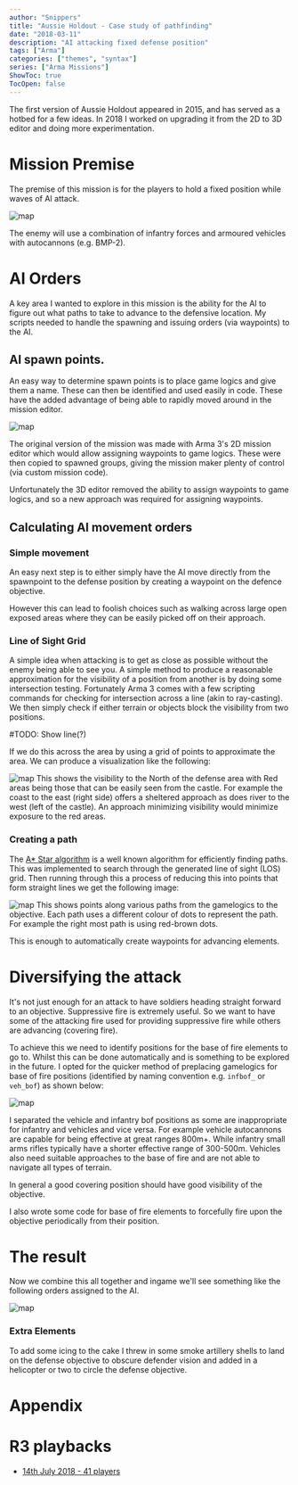```yaml
---
author: "Snippers"
title: "Aussie Holdout - Case study of pathfinding"
date: "2018-03-11"
description: "AI attacking fixed defense position"
tags: ["Arma"]
categories: ["themes", "syntax"]
series: ["Arma Missions"]
ShowToc: true
TocOpen: false
---
```


The first version of Aussie Holdout appeared in 2015, and has served as a hotbed for a few ideas. In 2018 I worked on upgrading it from the 2D to 3D editor and doing more experimentation.

# Mission Premise
The premise of this mission is for the players to hold a fixed position while waves of AI attack.

![map](mission-overview.jpg)

The enemy will use a combination of infantry forces and armoured vehicles with autocannons (e.g. BMP-2).

# AI Orders
A key area I wanted to explore in this mission is the ability for the AI to figure out what paths to take to advance to the defensive location. My scripts needed to handle the spawning and issuing orders (via waypoints) to the AI.

## AI spawn points.
An easy way to determine spawn points is to place game logics and give them a name. These can then be identified and used easily in code. These have the added advantage of being able to rapidly moved around in the mission editor.

![map](spawn-game-logic.jpg)

The original version of the mission was made with Arma 3's 2D mission editor which would allow assigning waypoints to game logics. These were then copied to spawned groups, giving the mission maker plenty of control (via custom mission code).

Unfortunately the 3D editor removed the ability to assign waypoints to game logics, and so a new approach was required for assigning waypoints.

## Calculating AI movement orders

### Simple movement
An easy next step is to either simply have the AI move directly from the spawnpoint to the defense position by creating a waypoint on the defence objective. 

However this can lead to foolish choices such as walking across large open exposed areas where they can be easily picked off on their approach.

### Line of Sight Grid
A simple idea when attacking is to get as close as possible without the enemy being able to see you. A simple method to produce a reasonable approximation for the visibility of a position from another is by doing some intersection testing. Fortunately Arma 3 comes with a few scripting commands for checking for intersection across a line (akin to ray-casting). We then simply check if either terrain or objects block the visibility from two positions.

#TODO: Show line(?)

If we do this across the area by using a grid of points to approximate the area. We can produce a visualization like the following:

![map](visiblity-north.jpg)
This shows the visibility to the North of the defense area with Red areas being those that can be easily seen from the castle. For example the coast to the east (right side) offers a sheltered approach as does river to the west (left of the castle). An approach minimizing visibility would minimize exposure to the red areas.

### Creating a path 
The [A* Star algorithm](https://en.wikipedia.org/wiki/A*_search_algorithm) is a well known algorithm for efficiently finding paths. This was implemented to search through the generated line of sight (LOS) grid. Then running through this a process of reducing this into points that form straight lines we get the following image:

![map](low-los-paths.jpg)
This shows points along various paths from the gamelogics to the objective. Each path uses a different colour of dots to represent the path. For example the right most path is using red-brown dots.

This is enough to automatically create waypoints for advancing elements.
# Diversifying the attack
It's not just enough for an attack to have soldiers heading straight forward to an objective. Suppressive fire is extremely useful. So we want to have some of the attacking fire used for providing suppressive fire while others are advancing (covering fire).

To achieve this we need to identify positions for the base of fire elements to go to. Whilst this can be done automatically and is something to be explored in the future. I opted for the quicker method of preplacing gamelogics for base of fire positions (identified by naming convention e.g. `infbof_` or `veh_bof`) as shown below:

![map](bof_placement.jpg)

I separated the vehicle and infantry bof positions as some are inappropriate for infantry and vehicles and vice versa. For example vehicle autocannons are capable for being effective at great ranges 800m+. While infantry small arms rifles typically have a shorter effective range of 300-500m. Vehicles also need suitable approaches to the base of fire and are not able to navigate all types of terrain.

In general a good covering position should have good visibility of the objective.

I also wrote some code for base of fire elements to forcefully fire upon the objective periodically from their position.

# The result
Now we combine this all together and ingame we'll see something like the following orders assigned to the AI.

![map](spawned_wave.jpg)

### Extra Elements
To add some icing to the cake I threw in some smoke artillery shells to land on the defense objective to obscure defender vision and added in a helicopter or two to circle the defense objective.

# Appendix
# R3 playbacks
- [14th July 2018 - 41 players](https://1tac.tk/r3/1111/aussie-holdout-v6)